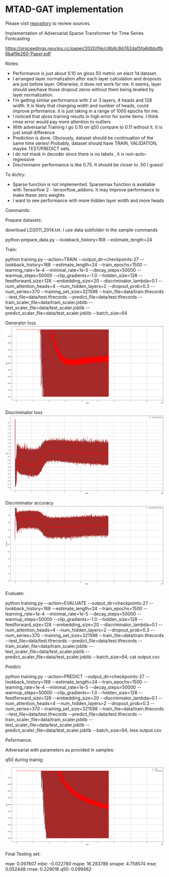 # MTAD-GAT implementation

Please visit <a href="https://github.com/mangushev/ast">repository</a> to review sources.

Implementation of Adversarial Sparse Transformer for Time Series Forecasting

https://proceedings.neurips.cc/paper/2020/file/c6b8c8d762da15fa8dbbdfb6baf9e260-Paper.pdf

Notes:

- Performance is just about 0.10 on gloss 50 metric on elect 1d dataset.
- I arranged layer normalization after each layer calculation and dropouts are just before layer. Otherwise, it does not work for me. It seems, layer should see/have those dropout zeros without them being leveled by layer normalization.
- I'm getting similar performance with 2 or 3 layers, 4 heads and 128 width. It is likely that changing width and number of heads, could improve prformance. it is just taking in a range of 1000 epochs for me.
- I noticed that qloss training results in high error for some items. I think rmse error would pay more attention to outliers
- With adversarial Training I go 0.10 on q50 compare to 0.11 without it. It is just small difference 
- Prediction is done. Obviously, dataset should be continuation of the same time series! Probably, dataset should have TRAIN, VALIDATION, maybe TEST/PREDICT sets.
- I do not mask in decoder since there is no labels , it is non-auto-regressive
- Discriminaror performance is like 0.75. It should be closer to .50 I guess! 

To do/try:
- Sparse function is not implemented. Sparsemax function is available with Tensorfow 2 - tensorflow_addons. It may improve performance to make these zero weights
- I want to see performance with more hidden layer width and more heads

Commands:

Prepare datasets:

download LD2011_2014.txt. I use data subfolder in the sample commands

python prepare_data.py --lookback_history=168 --estimate_length=24

Train:

python training.py --action=TRAIN --output_dir=checkpoints-27 --lookback_history=168 --estimate_length=24 --train_epochs=1500 --learning_rate=1e-4 --minimal_rate=1e-5 --decay_steps=50000 --warmup_steps=50000 --clip_gradients=-1.0 --hidden_size=128 --feedforward_size=128 --embedding_size=20 --discriminator_lambda=0.1 --num_attention_heads=4 --num_hidden_layers=2 --dropout_prob=0.3 --num_series=370 --training_set_size=321598 --train_file=data/train.tfrecords --test_file=data/test.tfrecords --predict_file=data/test.tfrecords --train_scaler_file=data/train_scaler.joblib --test_scaler_file=data/test_scaler.joblib --predict_scaler_file=data/test_scaler.joblib --batch_size=64

Generator loss
![output sample](samples/data_prep_cell_2_output_0.png "Generator loss")

Discriminator loss
![output sample](samples/data_prep_cell_4_output_0.png "Discriminator loss")

Discriminator accuracy
![output sample](samples/data_prep_cell_5_output_0.png "Discriminator loss")

Evaluate:

python training.py --action=EVALUATE --output_dir=checkpoints-27 --lookback_history=168 --estimate_length=24 --train_epochs=1500 --learning_rate=1e-4 --minimal_rate=1e-5 --decay_steps=50000 --warmup_steps=50000 --clip_gradients=-1.0 --hidden_size=128 --feedforward_size=128 --embedding_size=20 --discriminator_lambda=0.1 --num_attention_heads=4 --num_hidden_layers=2 --dropout_prob=0.3 --num_series=370 --training_set_size=321598 --train_file=data/train.tfrecords --test_file=data/test.tfrecords --predict_file=data/test.tfrecords --train_scaler_file=data/train_scaler.joblib --test_scaler_file=data/test_scaler.joblib --predict_scaler_file=data/test_scaler.joblib --batch_size=64; cat output.csv

Predict:

python training.py --action=PREDICT --output_dir=checkpoints-27 --lookback_history=168 --estimate_length=24 --train_epochs=1500 --learning_rate=1e-4 --minimal_rate=1e-5 --decay_steps=50000 --warmup_steps=50000 --clip_gradients=-1.0 --hidden_size=128 --feedforward_size=128 --embedding_size=20 --discriminator_lambda=0.1 --num_attention_heads=4 --num_hidden_layers=2 --dropout_prob=0.3 --num_series=370 --training_set_size=321598 --train_file=data/train.tfrecords --test_file=data/test.tfrecords --predict_file=data/test.tfrecords --train_scaler_file=data/train_scaler.joblib --test_scaler_file=data/test_scaler.joblib --predict_scaler_file=data/test_scaler.joblib --batch_size=64; less output.csv

Peformance:

Adversarial with parameters as provided in samples:

q50 during trainig:

![output sample](samples/data_prep_cell_3_output_0.png "q50")

Final Testing set:

mae: 0.097607
mbe: -0.022780
mape: 16.283786
smape: 4.758574
mse: 0.052448
rmse: 0.229016
q50: 0.099462
